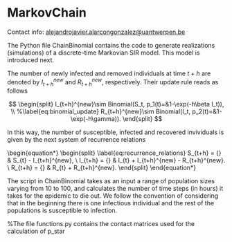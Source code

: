 # MarkovChain
Contact info: alejandrojavier.alarcongonzalez@uantwerpen.be


The Python file ChainBinomial contains the code to generate realizations (simulations) of a discrete-time Markovian SIR model. This model is 
introduced next.

The number of newly infected and removed individuals at time $t+h$ are denoted by $I_{t+h}^{new}$ and $R_{t+h}^{new}$, respectively. 
Their update rule reads as follows


$$
\begin{split}
    I_{t+h}^{new}\sim Binomial(S_t, p_1(t)=&1-\exp(-h\beta I_t)), \\
    %\label{eq:binomial_update}
    R_{t+h}^{new}\sim Binomial(I_t, p_2(t)=&1-\exp(-h\gamma)).
\end{split}
$$


In this way, the number of susceptible, infected and recovered invividuals is given by the next system of recurrence relations 

\begin{equation*}
    \begin{split}
        \label{eq:recurrence_relations}
        S_{t+h} = {} & S_{t} - I_{t+h}^{new}, \\
        I_{t+h} = {} & I_{t} + I_{t+h}^{new} - R_{t+h}^{new}. \\
        R_{t+h} = {} & R_{t} + R_{t+h}^{new}.
    \end{split}
\end{equation*}

The script in ChainBinomial takes as an input a range of population sizes varying from $10$ to $100$, and calculates the number of time steps (in hours) 
it takes for the epidemic to die out. We follow the convention of considering that in the beginning there is one infectious individual  and the rest of 
the populations is susceptible to infection. 



%The file functions.py contains the contact matrices used for the calculation of p_star
